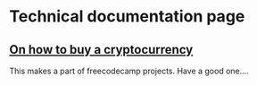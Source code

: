 # Technical documentation page

## [On how to buy a cryptocurrency](https://codename1000.github.io/how_to_buy_cryptocurrency_technical_documentation_page/)

This makes a part of freecodecamp projects. Have a good one....
